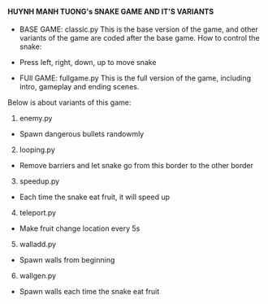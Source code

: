 #### HUYNH MANH TUONG's SNAKE GAME AND IT'S VARIANTS

* BASE GAME: classic.py
This is the base version of the game, and other variants of the game are coded after the base game.
How to control the snake:
- Press left, right, down, up to move snake

* FUll GAME: fullgame.py
This is the full version of the game, including intro, gameplay and ending scenes.

Below is about variants of this game:
1. enemy.py
- Spawn dangerous bullets randowmly
2. looping.py
- Remove barriers and let snake go from this border to the other border
3. speedup.py
- Each time the snake eat fruit, it will speed up
4. teleport.py
- Make fruit change location every 5s
5. walladd.py
- Spawn walls from beginning
6. wallgen.py
- Spawn walls each time the snake eat fruit